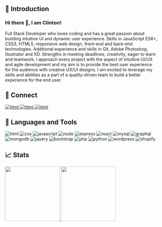 ## 🧔 Introduction

### Hi there 👋, I am Clinton! 

Full Stack Developer who loves coding and has a great passion about building intuitive UI and dynamic user experience. Skills in JavaScript ES6+, CSS3, HTML5, responsive web design, front-end and back-end technologies. Additional experience and skills in Git, Adobe Photoshop, Illustrator and XD. Strengths in meeting deadlines, creativity, eager to learn and teamwork. I approach every project with the aspect of intuitive UI/UX and agile development and my aim is to provide the best user experience for the audience with creative UX/UI designs. I am excited to leverage my skills and abilities as a part of a quality-driven team to build a better experience for the end user.

## 🤝 Connect
<p>
  <span><a href="mailto:pravton_dev@outlook.com" rel="noreferrer">
    <img src="https://img.shields.io/badge/email-C5221E?style=for-the-badge&logo=minutemailer&logoColor=white" alt="html"> 
  </a></span>
  <span><a href="https://www.linkedin.com/in/pravton/"> 
    <img src="https://img.shields.io/badge/LinkedIn-0077B5?style=for-the-badge&logo=linkedin&logoColor=white" alt="html">
  </a></span>
  <span><a href="https://app.codesignal.com/profile/pravton"> 
    <img src="https://img.shields.io/badge/CodeSignal-33485F?style=for-the-badge&logo=codersrank&logoColor=white" alt="html">
  </a></span>
</p>


## 🧰 Languages and Tools
<p align="left">
  <img src="https://img.shields.io/badge/HTML5-E34F26?style=for-the-badge&logo=html5&logoColor=white" alt="html">    
  <img src="https://img.shields.io/badge/CSS3-1572B6?style=for-the-badge&logo=css3&logoColor=white" alt="css"> 
  <img src="https://img.shields.io/badge/JavaScript-F7DF1E?style=for-the-badge&logo=javascript&logoColor=black" alt="javascript"> 
  <img src="https://img.shields.io/badge/Node.js-43853D?style=for-the-badge&logo=node.js&logoColor=white" alt="node"> 
  <img src="https://img.shields.io/badge/Express.js-404D59?style=for-the-badge" alt="express"> 
  <img src="https://img.shields.io/badge/React-20232A?style=for-the-badge&logo=react&logoColor=61DAFB" alt="react"> 
  <img src="https://img.shields.io/badge/MySQL-00618A?style=for-the-badge&logo=mysql&logoColor=white" alt="mysql">
  <img src="https://img.shields.io/badge/GraphQL-DE33A6?style=for-the-badge&logo=graphql&logoColor=white" alt="graphql">
  <img src="https://img.shields.io/badge/MongoDB-4EA94B?style=for-the-badge&logo=mongodb&logoColor=white" alt="mongodb"> 
  <img src="https://img.shields.io/badge/jQuery-0769AD?style=for-the-badge&logo=jquery&logoColor=white" alt="jquery"> 
  <img src="https://img.shields.io/badge/Bootstrap-563D7C?style=for-the-badge&logo=bootstrap&logoColor=white" alt="bootstrap"> 
  <img src="https://img.shields.io/badge/PHP-777BB3?style=for-the-badge&logo=php&logoColor=white" alt="php"> 
  <img src="https://img.shields.io/badge/Python-3776AB?style=for-the-badge&logo=python&logoColor=white" alt="python"> 
  <img src="https://img.shields.io/badge/Wordpress-5599CA?style=for-the-badge&logo=wordpress&logoColor=white" alt="wordpress">
  <img src="https://img.shields.io/badge/Shopify-55972D?style=for-the-badge&logo=wordpress&logoColor=white" alt="shopify">
</p>


## 📈 Stats

<p align="left">
<a href="https://github.com/pravton">
  <img height="180em" src="https://github-readme-stats-eight-theta.vercel.app/api?username=pravton&show_icons=true&theme=dracula&include_all_commits=true&count_private=true"/>
  <img height="180em" src="https://github-readme-stats-eight-theta.vercel.app/api/top-langs/?username=pravton&layout=compact&langs_count=8&theme=dracula"/>
</a>
</p>



<!--
**pravton/pravton** is a ✨ _special_ ✨ repository because its `README.md` (this file) appears on your GitHub profile.

Here are some ideas to get you started:

- 🔭 I’m currently working on ...
- 🌱 I’m currently learning ...
- 👯 I’m looking to collaborate on ...
- 🤔 I’m looking for help with ...
- 💬 Ask me about ...
- 📫 How to reach me: ...
- 😄 Pronouns: ...
- ⚡ Fun fact: ...
-->
